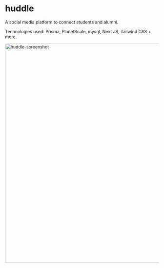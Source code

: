 # huddle
A social media platform to connect students and alumni.

Technologies used: Prisma, PlanetScale, mysql, Next JS, Tailwind CSS + more.

<img width="717" alt="huddle-screenshot" src="https://github.com/faizanraso/huddle/assets/59986120/c9c99c86-c3db-45ac-9c4c-e388c2f96c8b">
